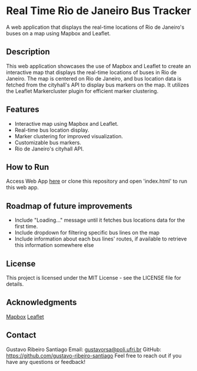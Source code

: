 # Real Time Rio de Janeiro Bus Tracker

A web application that displays the real-time locations of Rio de Janeiro's buses on a map using Mapbox and Leaflet.

## Description

This web application showcases the use of Mapbox and Leaflet to create an interactive map that displays the real-time locations of buses in Rio de Janeiro. The map is centered on Rio de Janeiro, and bus location data is fetched from the cityhall's API to display bus markers on the map. It utilizes the Leaflet Markercluster plugin for efficient marker clustering.

## Features

- Interactive map using Mapbox and Leaflet.
- Real-time bus location display.
- Marker clustering for improved visualization.
- Customizable bus markers.
- Rio de Janeiro's cityhall API.

## How to Run

Access Web App [here](gustavo-ribeiro-santiago.github.io/real-time-bus-tracker-rj) or clone this repository and open 'index.html' to run this web app.

## Roadmap of future improvements

- Include "Loading..." message until it fetches bus locations data for the first time.
- Include dropdown for filtering specific bus lines on the map
- Include information about each bus lines' routes, if available to retrieve this information somewhere else

## License

This project is licensed under the MIT License - see the LICENSE file for details.

## Acknowledgments

[Mapbox](https://www.mapbox.com/)
[Leaflet](https://leafletjs.com/)

## Contact
Gustavo Ribeiro Santiago
Email: gustavorsa@poli.ufrj.br
GitHub: https://github.com/gustavo-ribeiro-santiago
Feel free to reach out if you have any questions or feedback!
